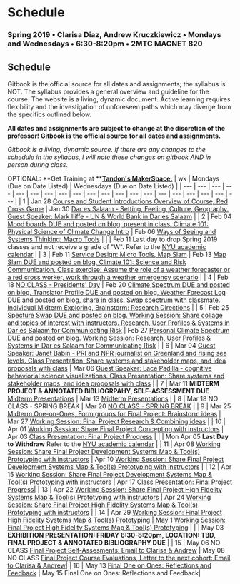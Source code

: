 # Schedule

### Spring 2019 • Clarisa Diaz, Andrew Kruczkiewicz • Mondays and Wednesdays • 6:30-8:20pm • 2MTC MAGNET 820

## Schedule

Gitbook is the official source for all dates and assignments; the syllabus is NOT. The syllabus provides a general overview and guideline for the course. The website is a living, dynamic document. Active learning requires flexibility and the investigation of unforeseen paths which may diverge from the specifics outlined below.

**All dates and assignments are subject to change at the discretion of the professor! Gitbook is the official source for all dates and assignments.**

_Gitbook is a living, dynamic source. If there are any changes to the schedule in the syllabus, I will note these changes on gitbook AND in person during class._

OPTIONAL: **Get Training at **[**Tandon's MakerSpace.**](https://wp.nyu.edu/makerspace/training-calendar/)
| wk | Mondays \(Due on Date Listed\) | Wednesdays \(Due on Date Listed\) |
| --- | --- | --- | --- | --- | --- | --- | --- | --- | --- | --- | --- | --- | --- | --- | --- | --- | --- | --- | --- |
| 1 | Jan 28 [Course and Student Introductions Overview of Course, Red Cross Game](week-1-detail-jan-28.md) | Jan 30 [Dar es Salaam - Setting, Feeling, Culture, Geography.  Guest Speaker: Mark Iliffe - UN & World Bank in Dar es Salaam](week-1-detail-jan-28.md) |
| 2 | Feb 04 [Mood boards DUE and posted on blog, present in class. Climate 101: Physical Science of Climate Change Intro](week-2-detail-feb-04.md) | Feb 06 [Ways of Seeing and Systems Thinking: Macro Tools](week-2-detail-feb-04.md) |
|  | Feb 11 Last day to drop Spring 2019 classes and not receive a grade of "W". Refer to the [NYU academic calendar](https://www.nyu.edu/registrar/calendars/university-academic-calendar.html#1194) |
| 3 | Feb 11 [Service Design: Micro Tools, Map Slam](week-3-detail-feb-11.md) | Feb 13 [Map Slam DUE and posted on blog, Climate 101: Science and Risk Communication, Class exercise: Assume the role of a weather forecaster or a red cross worker, work through a weather emergency scenario](week-3-detail-feb-11.md) |
| 4 | Feb 18 [NO CLASS - Presidents' Day](week-4-detail-feb-18.md) | Feb 20 [Climate Spectrum DUE and posted on blog, Translator Profile DUE and posted on blog, Weather Forecast Log DUE and posted on blog, share in class. Swap spectrum with classmate. Individual Midterm Exploring, Brainstorm: Research Directions](week-4-detail-feb-18.md) |
| 5 | Feb 25 [Specture Swap DUE and posted on blog. Working Session: Share collage and topics of interest with instructors. Research, User Profiles & Systems in Dar es Salaam for Communicating Risk](week-5-detail-feb-25.md) | Feb 27 [Personal Climate Spectrum DUE and posted on blog. Working Session: Research, User Profiles & Systems in Dar es Salaam for Communicating Risk](week-5-detail-feb-25.md) |
| 6 | Mar 04 [Guest Speaker: Janet Babin - PRI and NPR journalist on Greenland and rising sea levels. Class Presentation: Share systems and stakeholder maps, and idea proposals with class](week-6-detail-mar-04.md) | Mar 06 [Guest Speaker: Lace Padilla - cognitive behaviorial science visualizations. Class Presentation: Share systems and stakeholder maps, and idea proposals with class](week-6-detail-mar-04.md) |
| 7 | Mar 11 **MIDTERM PROJECT & ANNOTATED BIBLIOGRPAHY, SELF-ASSESSMENT DUE** [Midterm Presentations](week-7-detail-mar-11.md) | Mar 13 [Midterm Presentations](week-7-detail-mar-11.md) |
| 8 | Mar 18 NO CLASS - SPRING BREAK | Mar 20 [NO CLASS - SPRING BREAK](week-8-detail-mar-18.md) |
| 9 | Mar 25 [Midterm One-on-Ones, Form groups for Final Project: Brainstorm ideas](week-9-detail-mar-25.md) | Mar 27 [Working Session: Final Project Research & Combining ideas](week-9-detail-mar-25.md) |
| 10 | Apr 01 [Working Session: Share Final Project Concepting with instructors](week-10-detail-apr-01.md) | Apr 03 [Class Presentation: Final Project Progress](week-10-detail-apr-01.md) |
|  | Mon Apr 05 **Last Day to Withdraw** Refer to the [NYU academic calendar](https://www.nyu.edu/registrar/calendars/university-academic-calendar.html#1194) |
| 11 | Apr 08 [Working Session: Share Final Project Development Systems Map & Tool(s) Prototyping with instructors](week-11-detail-apr-08.md) | Apr 10 [Working Session: Share Final Project Development Systems Map & Tool(s) Prototyping with instructors](week-11-detail-apr-08.md) |
| 12 | Apr 15 [Working Session: Share Final Project Development Systems Map & Tool(s) Prototyping with instructors](week-12-detail-apr-15.md) | Apr 17 [Class Presentation: Final Project Progress](week-12-detail-apr-15.md)|
| 13 | Apr 22 [Working Session: Share Final Project High Fidelity Systems Map & Tool(s) Prototyping with instructors](week-13-detail-apr-22.md) | Apr 24 [Working Session: Share Final Project High Fidelity Systems Map & Tool(s) Prototyping with instructors](week-13-detail-apr-22.md) |
| 14 | Apr 29 [Working Session: Final Project High Fidelity Systems Map & Tool(s) Prototyping](week-14-detail-apr-29.md) | May 1 [Working Session: Final Project High Fidelity Systems Map & Tool(s) Prototyping](week-14-detail-apr-29.md) |
|  | May 03 **EXHIBITION PRESENTATION: FRIDAY 6:30-8:20pm, LOCATION: TBD, FINAL PROJECT & ANNOTATED BIBLIOGRAPHY DUE** |
| 15 | May 06 NO CLASS [Final Project Self-Assesments: Email to Clarisa & Andrew](week-15-detail-may-06.md) | May 08 NO CLASS [Final Project Course Evaluations, Letter to the next cohort: Email to Clarisa & Andrew](week-15-detail-may-06.md)|
| 16 | May 13 [Final One on Ones: Reflections and Feedback](week-16-detail-may-13.md) | May 15 Final One on Ones: Reflections and Feedback|

